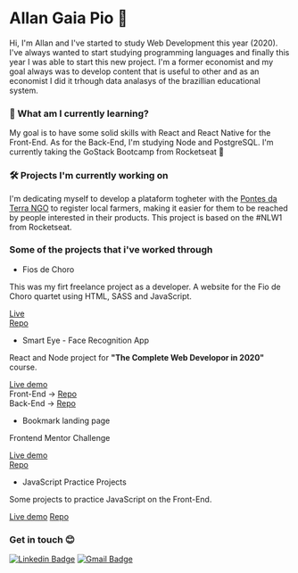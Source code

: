 # Allan Gaia Pio 🔭

Hi, I'm Allan and I've started to study Web Development this year (2020). I've always wanted to start studying programming languages and finally this year I was able to start this new project. I'm a former economist and my goal always was to develop content that is useful to other and as an economist I did it trhough data analasys of the brazillian educational system.

### 📖 What am I currently learning?

My goal is to have some solid skills with React and React Native for the Front-End. As for the Back-End, I'm studying Node and PostgreSQL.
I'm currently taking the GoStack Bootcamp from Rocketseat 🚀

### 🛠️ Projects I'm currently working on
I'm dedicating myself to develop a plataform togheter with the [Pontes da Terra NGO](https://pontesdaterra.com.br/) to register local farmers, making it easier for them to be reached by people interested in their products. This project is based on the #NLW1 from Rocketseat.


### Some of the projects that i've worked through

- Fios de Choro

This was my firt freelance project as a developer. A website for the Fio de Choro quartet using HTML, SASS and JavaScript.

[Live](http://www.fiosdechoro.com.br) <br>
[Repo](https://github.com/allangpio/fiosdechoro_site) 


- Smart Eye - Face Recognition App

React and Node project for __"The Complete Web Developor in 2020"__ course.

[Live demo](https://smart-eye-face-recognition.herokuapp.com) <br>
Front-End -> [Repo](https://github.com/allangpio/smart-eyes) <br>
Back-End -> [Repo](https://github.com/allangpio/smart-brain-api)


- Bookmark landing page

Frontend Mentor Challenge

[Live demo](https://allangpio.github.io/bookmark-landing-page/) <br>
[Repo](https://github.com/allangpio/bookmark-landing-page)

- JavaScript Practice Projects

Some projects to practice JavaScript on the Front-End.

[Live demo](https://allangpio.github.io/JS-practice-projects/)
[Repo](https://github.com/allangpio/JS-practice-projects)

### Get in touch 😊

[![Linkedin Badge](https://img.shields.io/badge/-Allan-blue?style=flat-square&logo=Linkedin&logoColor=white&link=https://www.linkedin.com/in/allangp/)](https://www.linkedin.com/in/allangp/) 
[![Gmail Badge](https://img.shields.io/badge/-gpioallan@gmail.com-c14438?style=flat-square&logo=Gmail&logoColor=white&link=mailto:gpioallan@gmail.com)](mailto:gpioallan@gmail.com)

<!--
**allangpio/allangpio** is a ✨ _special_ ✨ repository because its `README.md` (this file) appears on your GitHub profile.

Here are some ideas to get you started:

-  I’m currently working on ...
- 🌱 I’m currently learning ...
- 👯 I’m looking to collaborate on ...
- 🤔 I’m looking for help with ...
- 💬 Ask me about ...
- 📫 How to reach me: ...
- 😄 Pronouns: ...
- ⚡ Fun fact: ...
-->
